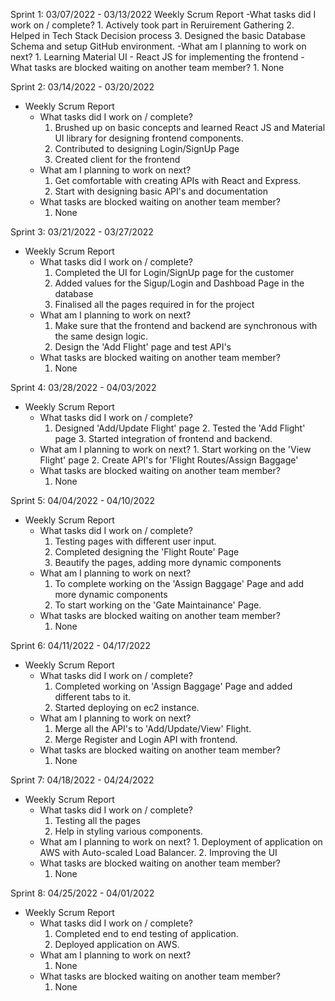 Sprint 1: 03/07/2022 - 03/13/2022
Weekly Scrum Report
	-What tasks did I work on / complete?
		1. Actively took part in Reruirement Gathering
		2. Helped in Tech Stack Decision process
		3. Designed the basic Database Schema and setup GitHub environment.
	-What am I planning to work on next?
		1. Learning Material UI - React JS for implementing the frontend
	-What tasks are blocked waiting on another team member?
		1. None


Sprint 2: 03/14/2022 - 03/20/2022
- Weekly Scrum Report
	- What tasks did I work on / complete?
		1. Brushed up on basic concepts and learned React JS and Material UI library for designing frontend components.
		2. Contributed to designing Login/SignUp Page
		3. Created client for the frontend
	- What am I planning to work on next?
		1. Get comfortable with creating APIs with React and Express.
		2. Start with designing basic API's and documentation
	- What tasks are blocked waiting on another team member?
		1. None


Sprint 3: 03/21/2022 - 03/27/2022
- Weekly Scrum Report
	- What tasks did I work on / complete?
		1. Completed the UI for Login/SignUp page for the customer
		2. Added values for the Sigup/Login and Dashboad Page in the database
		3. Finalised all the pages required in for the project
	- What am I planning to work on next?
		1. Make sure that the frontend and backend are synchronous with the same design logic.
		2. Design the 'Add Flight' page and test API's
	- What tasks are blocked waiting on another team member?
		1. None
 

Sprint 4: 03/28/2022 - 04/03/2022
- Weekly Scrum Report
	- What tasks did I work on / complete?
		1. Designed 'Add/Update Flight' page
    		2. Tested the 'Add Flight' page 
    		3. Started integration of frontend and backend.
	- What am I planning to work on next?
    		1. Start working on the 'View Flight' page
    		2. Create API's for 'Flight Routes/Assign Baggage'
	- What tasks are blocked waiting on another team member?
		1. None



Sprint 5: 04/04/2022 - 04/10/2022
- Weekly Scrum Report
	- What tasks did I work on / complete?
		1. Testing pages with different user input.
		2. Completed designing the 'Flight Route' Page
		3. Beautify the pages, adding more dynamic components
	- What am I planning to work on next?
		1. To complete working on the 'Assign Baggage' Page and add more dynamic components
		2. To start working on the 'Gate Maintainance' Page.
	- What tasks are blocked waiting on another team member?
		1. None
	


Sprint 6: 04/11/2022 - 04/17/2022
- Weekly Scrum Report
	- What tasks did I work on / complete?
		1. Completed working on 'Assign Baggage' Page and added different tabs to it.
		2. Started deploying on ec2 instance.
	- What am I planning to work on next?
		1. Merge all the API's to 'Add/Update/View' Flight.	
		2. Merge Register and Login API with frontend.  
	- What tasks are blocked waiting on another team member?
		1. None



Sprint 7: 04/18/2022 - 04/24/2022
- Weekly Scrum Report
	- What tasks did I work on / complete?
		1. Testing all the pages 
		2. Help in styling various components.
	- What am I planning to work on next?
        	1. Deployment of application on AWS with Auto-scaled Load Balancer.
        	2. Improving the UI
	- What tasks are blocked waiting on another team member?
		1. None



Sprint 8: 04/25/2022 - 04/01/2022
- Weekly Scrum Report
	- What tasks did I work on / complete?
		1. Completed end to end testing of application.
		2. Deployed application on AWS.
	- What am I planning to work on next?
		1. None
	- What tasks are blocked waiting on another team member?
		1. None

